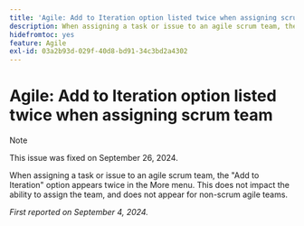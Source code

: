 ```yaml
---
title: 'Agile: Add to Iteration option listed twice when assigning scrum team'
description: When assigning a task or issue to an agile scrum team, the Add to Iteration option appears twice in the More menu. This does not impact the ability to assign the team, and does not appear for non-scrum agile teams.
hidefromtoc: yes
feature: Agile
exl-id: 03a2b93d-029f-40d8-bd91-34c3bd2a4302
---
```

# Agile: Add to Iteration option listed twice when assigning scrum team

>[!NOTE]
>
>This issue was fixed on September 26, 2024.

When assigning a task or issue to an agile scrum team, the "Add to Iteration" option appears twice in the More menu. This does not impact the ability to assign the team, and does not appear for non-scrum agile teams.

_First reported on September 4, 2024._
